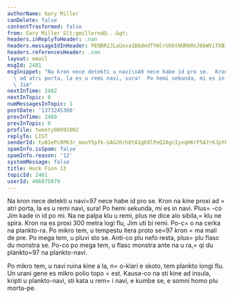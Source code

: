 ```yaml
---
authorName: Gary Miller
canDelete: false
contentTrasformed: false
from: Gary Miller &lt;gmillernd@...&gt;
headers.inReplyToHeader: .nan
headers.messageIdInHeader: PENBR2JLaUxva1B6dmdTYWlrUXktNUR6RnJ6bWViTXBIbVBuTDcxY2lWNHREeFE2UENRQUBtYWlsLmdtYWlsLmNvbT4=
headers.referencesHeader: .nan
layout: email
msgId: 2481
msgSnippet: "Na kron nece detekti u navi\xA9 nece habe id pro se.  Kron na kine proxi\
  \ ad atri porta, la es u remi navi, sura!  Po hemi sekunda, mi es in navi.  Plus-co\
  \ Jim"
nextInTime: 2482
nextInTopic: 0
numMessagesInTopic: 1
postDate: '1373245366'
prevInTime: 2480
prevInTopic: 0
profile: tweety08092002
replyTo: LIST
senderId: tu01ePc0PK3r_mavY5pfk-GAG26rhQtA1gK8lPeQ2AgcIyxqHKrF5A7rKJpYPf5pxAeBMxVCYHhER7MoQBGJsEzTEegRvHeQ
spamInfo.isSpam: false
spamInfo.reason: '12'
systemMessage: false
title: Huck Finn 13
topicId: 2481
userId: 486875979
---
```


Na kron nece detekti u navi=97 nece habe id pro se.  Kron na kine proxi
ad =
atri porta, la es u remi navi, sura!  Po hemi sekunda, mi es in
navi.  Plus=
-co Jim kade in id po mi.  Na ne palpa klu u remi, plus ne
dice alo sibila,=
 klu ne spira.  Kron na es proxi 300 metra logi flu,
Jim uti bi remi.  Po-c=
o na cerka na plankto-ra.  Po mikro tem, u
tempestu itera proto se=97 kron =
ma mali de pre.  Po mega tem, u pluvi
sto se.  Anti-co plu nefo resta, plus=
 plu flasc du monstra se.  Po-co
po mega tem, u flasc monstra ante na u ra,=
 qi du plankto=97 na
plankto-navi.

Po mikro tem, u navi ruina kine a la, n=
o-klari e skoto, tem plankto
longi flu.  Un urani gene es mikro polio topo =
est.  Kausa-co na sti
kine ad insula, kripti u plankto-navi, sti kata u rem=
i navi, e kumbe
se, e somni homo plu morta-pe.

